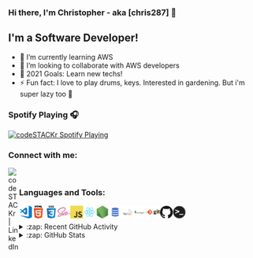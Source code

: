 ### Hi there, I'm Christopher - aka [chris287] 👋


## I'm a Software Developer!

- 🌱 I’m currently learning AWS
- 👯 I’m looking to collaborate with AWS developers
- 🥅 2021 Goals: Learn new techs!
- ⚡ Fun fact: I love to play drums, keys. Interested in gardening. But i'm super lazy too 🤣

### Spotify Playing 🎧

[<img src="https://now-playing-codestackr.vercel.app/api/spotify-playing" alt="codeSTACKr Spotify Playing" width="350" />](https://open.spotify.com/track/6wxm92a18bGEP5N4QusCIx)

### Connect with me:

[<img align="left" alt="codeSTACKr | LinkedIn" width="22px" src="https://cdn.jsdelivr.net/npm/simple-icons@v3/icons/linkedin.svg" />][linkedin]

<br />

### Languages and Tools:

<img align="left" alt="Visual Studio Code" width="26px" src="https://raw.githubusercontent.com/github/explore/80688e429a7d4ef2fca1e82350fe8e3517d3494d/topics/visual-studio-code/visual-studio-code.png" />
<img align="left" alt="HTML5" width="26px" src="https://raw.githubusercontent.com/github/explore/80688e429a7d4ef2fca1e82350fe8e3517d3494d/topics/html/html.png" />
<img align="left" alt="CSS3" width="26px" src="https://raw.githubusercontent.com/github/explore/80688e429a7d4ef2fca1e82350fe8e3517d3494d/topics/css/css.png" />
<img align="left" alt="Sass" width="26px" src="https://raw.githubusercontent.com/github/explore/80688e429a7d4ef2fca1e82350fe8e3517d3494d/topics/sass/sass.png" />
<img align="left" alt="JavaScript" width="26px" src="https://raw.githubusercontent.com/github/explore/80688e429a7d4ef2fca1e82350fe8e3517d3494d/topics/javascript/javascript.png" />
<img align="left" alt="React" width="26px" src="https://raw.githubusercontent.com/github/explore/80688e429a7d4ef2fca1e82350fe8e3517d3494d/topics/react/react.png" />
<img align="left" alt="Node.js" width="26px" src="https://raw.githubusercontent.com/github/explore/80688e429a7d4ef2fca1e82350fe8e3517d3494d/topics/nodejs/nodejs.png" />
<img align="left" alt="SQL" width="26px" src="https://raw.githubusercontent.com/github/explore/80688e429a7d4ef2fca1e82350fe8e3517d3494d/topics/sql/sql.png" />
<img align="left" alt="MySQL" width="26px" src="https://raw.githubusercontent.com/github/explore/80688e429a7d4ef2fca1e82350fe8e3517d3494d/topics/mysql/mysql.png" />
<img align="left" alt="MongoDB" width="26px" src="https://raw.githubusercontent.com/github/explore/80688e429a7d4ef2fca1e82350fe8e3517d3494d/topics/mongodb/mongodb.png" />
<img align="left" alt="Git" width="26px" src="https://raw.githubusercontent.com/github/explore/80688e429a7d4ef2fca1e82350fe8e3517d3494d/topics/git/git.png" />
<img align="left" alt="GitHub" width="26px" src="https://raw.githubusercontent.com/github/explore/78df643247d429f6cc873026c0622819ad797942/topics/github/github.png" />
<img align="left" alt="Terminal" width="26px" src="https://raw.githubusercontent.com/github/explore/80688e429a7d4ef2fca1e82350fe8e3517d3494d/topics/terminal/terminal.png" />

<br />
<br />

 
<details>
  <summary>:zap: Recent GitHub Activity</summary>
  
<!--START_SECTION:activity-->
1. 🎉 Pushed[#1](https://github.com/chris287/linkedin-share-api-v2/tree/206035ce75c9eee1c1ee4e19bbb6484f02689541) in [chris287/linkedin-share-api-v2](https://github.com/chris287/linkedin-share-api-v2)
<!--END_SECTION:activity-->

</details>

<details>
  <summary>:zap: GitHub Stats</summary>

[![Chris's github stats](https://github-readme-stats.vercel.app/api?username=chris287)](https://github.com/chris287/github-readme-stats)

[![Top Langs](https://github-readme-stats.vercel.app/api/top-langs/?username=chris287&layout=compact)](https://github.com/chris287/github-readme-stats)

[![ReadMe Card](https://github-readme-stats.vercel.app/api/pin/?username=chris287&repo=linledin-share-api-v2)](https://github.com/chris287/linkedin-share-api-v2)

<br />
</details>



[linkedin]: https://www.linkedin.com/in/christopher-fernandes-5b041417b/
